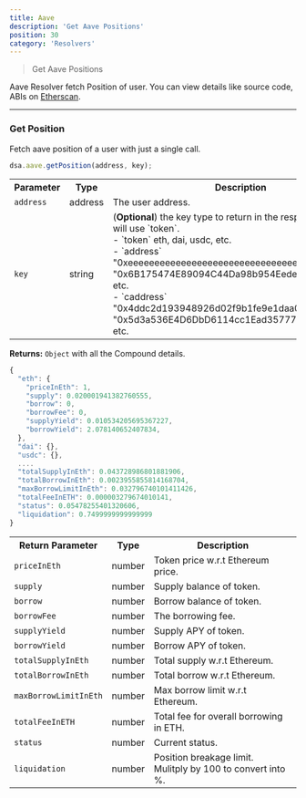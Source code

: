 ```yaml
---
title: Aave
description: 'Get Aave Positions'
position: 30
category: 'Resolvers'
---
```

> Get Aave Positions


Aave Resolver fetch Position of user. You can view details like source code, ABIs on [Etherscan](https://etherscan.io/address/0x7CD232014C63d218d67E06C9CC56205098a4D54c#code).

---

### Get Position

Fetch aave position of a user with just a single call.

```javascript
dsa.aave.getPosition(address, key);
```

<table class="table">
  <tr>
    <th>Parameter</th>
    <th>Type</th> 
    <th>Description</th>
  </tr>
  <tr>
    <td><code>address</code></td>
    <td>address</td>
    <td>The user address.</td>
  <tr>
  <tr>
    <td><code>key</code></td>
    <td>string</td>
    <td>(<b>Optional</b>) the key type to return in the response. Default will use `token`.<br>
      - `token` eth, dai, usdc, etc.<br>
      - `address` "0xeeeeeeeeeeeeeeeeeeeeeeeeeeeeeeeeeeeeeeee", "0x6B175474E89094C44Da98b954EedeAC495271d0F", etc.<br>
      - `caddress` "0x4ddc2d193948926d02f9b1fe9e1daa0718270ed5", "0x5d3a536E4D6DbD6114cc1Ead35777bAB948E3643", etc.
    </td>
  <tr>
</table>

**Returns:** `Object` with all the Compound details.

```javascript
{
  "eth": {
    "priceInEth": 1,
    "supply": 0.020001941382760555,
    "borrow": 0,
    "borrowFee": 0,
    "supplyYield": 0.010534205695367227,
    "borrowYield": 2.078140652407834,
  },
  "dai": {},
  "usdc": {},
  ....
  "totalSupplyInEth": 0.043728986801881906,
  "totalBorrowInEth": 0.0023955855814168704,
  "maxBorrowLimitInEth": 0.032796740101411426,
  "totalFeeInETH": 0.000003279674010141,
  "status": 0.05478255401320606,
  "liquidation": 0.7499999999999999
}
```

<table class="table">
  <tr>
    <th>Return Parameter</th>
    <th>Type</th> 
    <th>Description</th>
  </tr>
  <tr>
    <td><code>priceInEth</code></td>
    <td>number</td>
    <td>Token price w.r.t Ethereum price.</td>
  <tr>
  <tr>
    <td><code>supply</code></td>
    <td>number</td>
    <td>Supply balance of token.</td>
  <tr>
  <tr>
    <td><code>borrow</code></td>
    <td>number</td>
    <td>Borrow balance of token.</td>
  <tr>
  <tr>
    <td><code>borrowFee</code></td>
    <td>number</td>
    <td>The borrowing fee.</td>
  <tr>
  <tr>
    <td><code>supplyYield</code></td>
    <td>number</td>
    <td>Supply APY of token.</td>
  <tr>
  <tr>
    <td><code>borrowYield</code></td>
    <td>number</td>
    <td>Borrow APY of token.</td>
  <tr>
  <tr>
    <td><code>totalSupplyInEth</code></td>
    <td>number</td>
    <td>Total supply w.r.t Ethereum.</td>
  <tr>
  <tr>
    <td><code>totalBorrowInEth</code></td>
    <td>number</td>
    <td>Total borrow w.r.t Ethereum.</td>
  <tr>
  <tr>
    <td><code>maxBorrowLimitInEth</code></td>
    <td>number</td>
    <td>Max borrow limit w.r.t Ethereum.</td>
  <tr>
  <tr>
    <td><code>totalFeeInETH</code></td>
    <td>number</td>
    <td>Total fee for overall borrowing in ETH.</td>
  <tr>
  <tr>
    <td><code>status</code></td>
    <td>number</td>
    <td>Current status.</td>
  <tr>
  <tr>
    <td><code>liquidation</code></td>
    <td>number</td>
    <td>Position breakage limit.<br>Mulitply by 100 to convert into %.</td>
  <tr>
</table>

